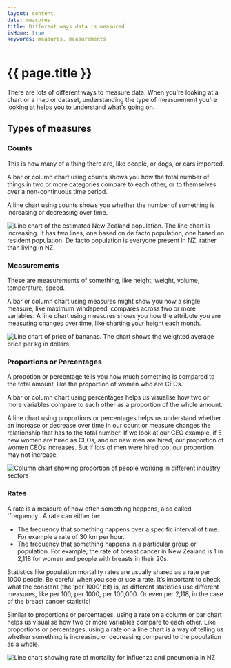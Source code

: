 ```yaml
---
layout: content
data: measures
title: Different ways data is measured
isHome: true
keywords: measures, measurements
---
```


# {{ page.title }}

There are lots of different ways to measure data. When you're looking at a chart or a map or dataset, understanding the type of measurement you're looking at helps you to understand what's going on.

## Types of measures

### Counts

This is how many of a thing there are, like people, or dogs, or cars imported. 

A bar or column chart using counts shows you how the total number of things in two or more categories compare to each other, or to themselves over a non-continuous time period.

A line chart using counts shows you whether the number of something is increasing or decreasing over time.

![Line chart of the estimated New Zealand population. The line chart is increasing. It has two lines, one based on de facto population, one based on resident population. De facto population is everyone present in NZ, rather than living in NZ.]({{site.baseurl}}/assets/img/charts/line-example.png)

### Measurements

These are measurements of something, like height, weight, volume, temperature, speed. 

A bar or column chart using measures might show you how a single measure, like maximum windspeed, compares across two or more variables.
A line chart using measures shows you how the attribute you are measuring changes over time, like charting your height each month.

![Line chart of price of bananas. The chart shows the weighted average price per kg in dollars.]({{site.baseurl}}/assets/img/charts/line-shape-spiky.png)

### Proportions or Percentages

A propotion or percentage tells you how much something is compared to the total amount, like the proportion of women who are CEOs. 

A bar or column chart using percentages helps us visualise how two or more variables compare to each other as a proportion of the whole amount.

A line chart using proportions or percentages helps us understand whether an increase or decrease over time in our count or measure changes the relationship that has to the total number. If we look at our CEO example, if 5 new women are hired as CEOs, and no new men are hired, our proportion of women CEOs increases. But if lots of men were hired too, our proportion may not increase.

![Column chart showing proportion of people working in different industry sectors]({{site.baseurl}}/assets/img/charts/measures-proportion.png)

### Rates

A rate is a measure of how often something happens, also called 'frequency'. A rate can either be:

- The frequency that something happens over a specific interval of time. For example a rate of 30 km per hour.
- The frequency that something happens in a particular group or population. For example, the rate of breast cancer in New Zealand is 1 in 2,118 for women and people with breasts in their 20s.

Statistics like population mortality rates are usually shared as a rate per 1000 people. Be careful when you see or use a rate. It’s important to check what the constant (the ‘per 1000’ bit) is, as different statistics use different measures, like per 100, per 1000, per 100,000. Or even per 2,118, in the case of the breast cancer statistic!

Similar to proportions or percentages, using a rate on a column or bar chart helps us visualise how two or more variables compare to each other.
Like proportions or percentages, using a rate on a line chart is a way of telling us whether something is increasing or decreasing compared to the population as a whole.

![Line chart showing rate of mortality for influenza and pneumonia in NZ]({{site.baseurl}}/assets/img/charts/measures-rate.png)